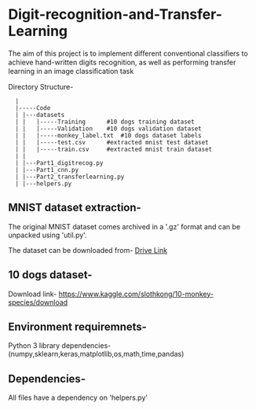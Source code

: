 # Digit-recognition-and-Transfer-Learning
The aim of this project is to implement diﬀerent conventional classiﬁers to achieve hand-written digits recognition, as well as performing transfer learning in an image classiﬁcation task

Directory Structure-

	  |
	  |-----Code
  	  |	|---datasets
	  |	|	|-----Training  	#10 dogs training dataset
	  |	|	|-----Validation  	#10 dogs validation dataset
	  |	|	|-----monkey_label.txt  #10 dogs dataset labels
	  |	|	|-----test.csv  	#extracted mnist test dataset
	  |	|	|-----train.csv  	#extracted mnist train dataset
	  |	|
	  |	|---Part1_digitrecog.py
	  |	|---Part1_cnn.py
	  |	|---Part2_transferlearning.py
	  |	|---helpers.py


## MNIST dataset extraction-

The original MNIST dataset comes archived in a '.gz' format and can be
unpacked using 'util.py'.

The dataset can be downloaded from-
[Drive Link](https://drive.google.com/drive/folders/1D9PSQ3Gx4MYXwGVmxODFnHflzI7Y_Qjx?usp=sharing)

## 10 dogs dataset-

Download link- https://www.kaggle.com/slothkong/10-monkey-species/download

## Environment requiremnets-
Python 3 
library dependencies-
	(numpy,sklearn,keras,matplotlib,os,math,time,pandas)
## Dependencies-
All files have a dependency on 'helpers.py'
